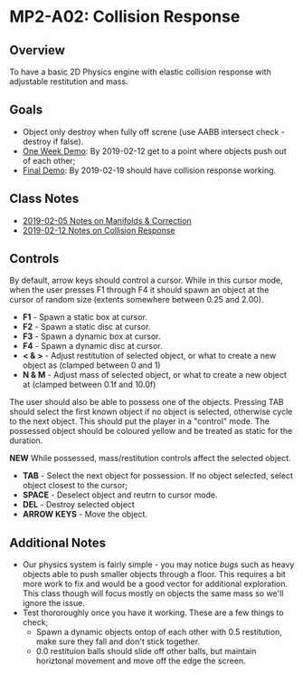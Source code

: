 MP2-A02: Collision Response
======

## Overview
To have a basic 2D Physics engine with elastic collision response with adjustable restitution and mass. 

## Goals
- Object only destroy when fully off screne (use AABB intersect check - destroy if false).
- [One Week Demo](mp2.a02.week1.zip): By 2019-02-12 get to a point where objects push out of each other; 
- [Final Demo](mp2.a02.week2.zip): By 2019-02-19 should have collision response working. 

## Class Notes
- [2019-02-05 Notes on Manifolds & Correction](notes.manifold.md)
- [2019-02-12 Notes on Collision Response](notes.momentum.md)

## Controls
By default, arrow keys should control a cursor.  While in this cursor mode, when the user presses F1 through F4 it should spawn an object at the cursor of random size (extents somewhere between 0.25 and 2.00). 

- **F1** - Spawn a static box at cursor.
- **F2** - Spawn a static disc at cursor.
- **F3** - Spawn a dynamic box at cursor.
- **F4** - Spawn a dynamic disc at cursor.
- **< & >** - Adjust restitution of selected object, or what to create a new object as (clamped between 0 and 1)
- **N & M** - Adjust mass of selected object, or what to create a new object at (clamped between 0.1f and 10.0f)

The user should also be able to possess one of the objects.  Pressing TAB should select the first known object if no object is selected, otherwise cycle to the next object.  This should put the player in a "control" mode.  The possessed object should be coloured yellow and be treated as static for the duration. 

**NEW** While possessed, mass/restitution controls affect the selected object.

- **TAB** - Select the next object for possession.  If no object selected, select object closest to the cursor; 
- **SPACE** - Deselect object and reutrn to cursor mode. 
- **DEL** - Destroy selected object
- **ARROW KEYS** - Move the object. 

## Additional Notes
- Our physics system is fairly simple - you may notice *bugs* such as heavy objects able to push smaller objects through a floor.  This requires a bit more work to fix and would be a good vector for additional exploration.  This class though will focus mostly on objects the same mass so we'll ignore the issue. 
- Test thororoughly once you have it working.  These are a few things to check; 
  - Spawn a dynamic objects ontop of each other with 0.5 restitution, make sure they fall and don't stick together.
  - 0.0 restituion balls should slide off other balls, but maintain horiztonal movement and move off the edge the screen.

